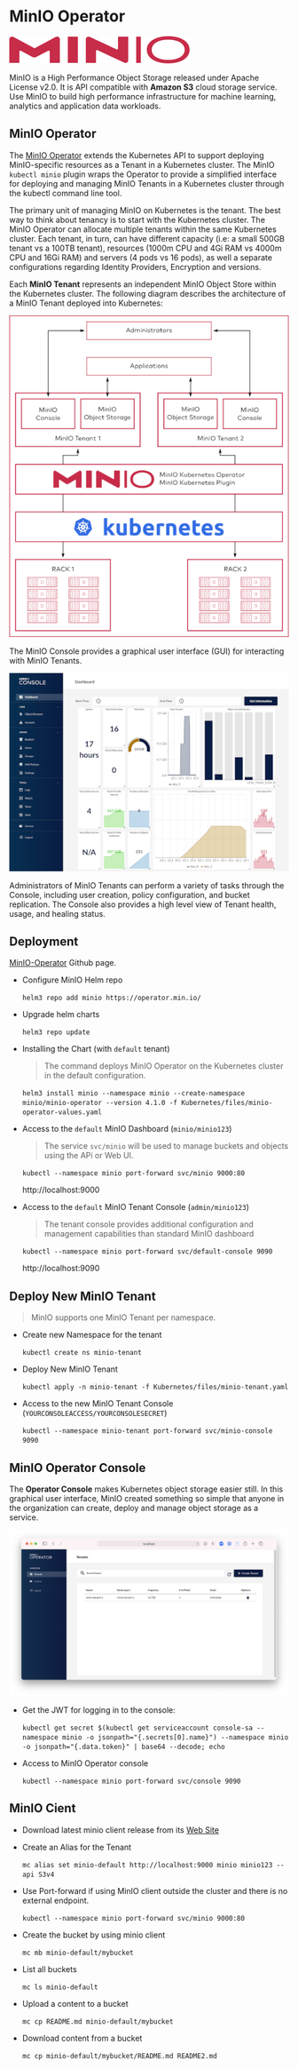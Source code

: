 # MinIO Operator

![Minio](images/minio-logo.svg)

MinIO is a High Performance Object Storage released under Apache License v2.0. It is API compatible with **Amazon S3** cloud storage service. Use MinIO to build high performance infrastructure for machine learning, analytics and application data workloads.

## MinIO Operator

The [MinIO Operator](https://github.com/minio/operator) extends the Kubernetes API to support deploying MinIO-specific resources as a Tenant in a Kubernetes cluster. The MinIO `kubectl minio` plugin wraps the Operator to provide a simplified interface for deploying and managing MinIO Tenants in a Kubernetes cluster through the kubectl command line tool.

The primary unit of managing MinIO on Kubernetes is the tenant. The best way to think about tenancy is to start with the Kubernetes cluster. The MinIO Operator can allocate multiple tenants within the same Kubernetes cluster. Each tenant, in turn, can have different capacity (i.e: a small 500GB tenant vs a 100TB tenant), resources (1000m CPU and 4Gi RAM vs 4000m CPU and 16Gi RAM) and servers (4 pods vs 16 pods), as well a separate configurations regarding Identity Providers, Encryption and versions.

Each **MinIO Tenant** represents an independent MinIO Object Store within the Kubernetes cluster. The following diagram describes the architecture of a MinIO Tenant deployed into Kubernetes:

![Minio](images/minio-architecture.png)

The MinIO Console provides a graphical user interface (GUI) for interacting with MinIO Tenants.

![Minio](images/minio-console-dashboard.png)

Administrators of MinIO Tenants can perform a variety of tasks through the Console, including user creation, policy configuration, and bucket replication. The Console also provides a high level view of Tenant health, usage, and healing status.

## Deployment

[MinIO-Operator](https://github.com/minio/operator/tree/master/helm/minio-operator) Github page.

* Configure MinIO Helm repo

    `helm3 repo add minio https://operator.min.io/`

* Upgrade helm charts

    `helm3 repo update`

* Installing the Chart (with `default` tenant)

    > The command deploys MinIO Operator on the Kubernetes cluster in the default configuration.

    `helm3 install minio --namespace minio --create-namespace minio/minio-operator --version 4.1.0 -f Kubernetes/files/minio-operator-values.yaml`

* Access to the `default` MinIO Dashboard (`minio/minio123`)

    > The service `svc/minio` will be used to manage buckets and objects using the APi or Web UI.

    `kubectl --namespace minio port-forward svc/minio 9000:80`

    http://localhost:9000

* Access to the `default` MinIO Tenant Console (`admin/minio123`)

    > The tenant console provides additional configuration and management capabilities than standard MinIO dashboard

    `kubectl --namespace minio port-forward svc/default-console 9090`

    http://localhost:9090

## Deploy New MinIO Tenant

> MinIO supports one MinIO Tenant per namespace.

* Create new Namespace for the tenant

    `kubectl create ns minio-tenant`

* Deploy New MinIO Tenant

    `kubectl apply -n minio-tenant -f Kubernetes/files/minio-tenant.yaml`

* Access to the new MinIO Tenant Console (`YOURCONSOLEACCESS/YOURCONSOLESECRET`)

    `kubectl --namespace minio-tenant port-forward svc/minio-console 9090`

## MinIO Operator Console

The **Operator Console** makes Kubernetes object storage easier still. In this graphical user interface, MinIO created something so simple that anyone in the organization can create, deploy and manage object storage as a service.

![Minio](images/minio-operator-console.png)

* Get the JWT for logging in to the console:

    `kubectl get secret $(kubectl get serviceaccount console-sa --namespace minio -o jsonpath="{.secrets[0].name}") --namespace minio -o jsonpath="{.data.token}" | base64 --decode; echo`

* Access to MinIO Operator console

    `kubectl --namespace minio port-forward svc/console 9090`

## MinIO Cient

* Download latest minio client release from its [Web Site](https://min.io/download)

* Create an Alias for the Tenant

    `mc alias set minio-default http://localhost:9000 minio minio123 --api S3v4`

* Use Port-forward if using MinIO client outside the cluster and there is no external endpoint.

    `kubectl --namespace minio port-forward svc/minio 9000:80`

* Create the bucket by using minio client

    `mc mb minio-default/mybucket`

* List all buckets

    `mc ls minio-default`

* Upload a content to a bucket

    `mc cp README.md minio-default/mybucket`

* Download content from a bucket

    `mc cp minio-default/mybucket/README.md README2.md`
